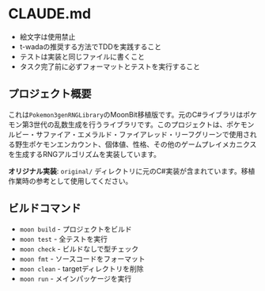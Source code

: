 # CLAUDE.md

- 絵文字は使用禁止
- t-wadaの推奨する方法でTDDを実践すること
- テストは実装と同じファイルに書くこと
- タスク完了前に必ずフォーマットとテストを実行すること

## プロジェクト概要

これは`Pokemon3genRNGLibrary`のMoonBit移植版です。元のC#ライブラリはポケモン第3世代の乱数生成を行うライブラリです。このプロジェクトは、ポケモンルビー・サファイア・エメラルド・ファイアレッド・リーフグリーンで使用される野生ポケモンエンカウント、個体値、性格、その他のゲームプレイメカニクスを生成するRNGアルゴリズムを実装しています。

**オリジナル実装**: `original/` ディレクトリに元のC#実装が含まれています。移植作業時の参考として使用してください。

## ビルドコマンド

- `moon build` - プロジェクトをビルド
- `moon test` - 全テストを実行
- `moon check` - ビルドなしで型チェック
- `moon fmt` - ソースコードをフォーマット
- `moon clean` - targetディレクトリを削除
- `moon run` - メインパッケージを実行
